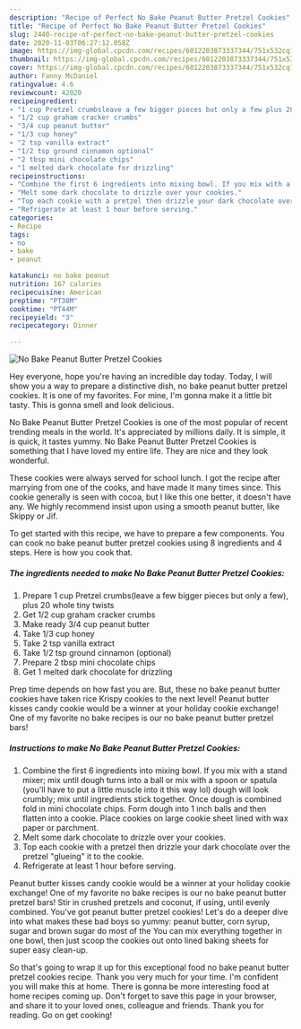 ```yaml
---
description: "Recipe of Perfect No Bake Peanut Butter Pretzel Cookies"
title: "Recipe of Perfect No Bake Peanut Butter Pretzel Cookies"
slug: 2440-recipe-of-perfect-no-bake-peanut-butter-pretzel-cookies
date: 2020-11-03T06:27:12.058Z
image: https://img-global.cpcdn.com/recipes/6012203873337344/751x532cq70/no-bake-peanut-butter-pretzel-cookies-recipe-main-photo.jpg
thumbnail: https://img-global.cpcdn.com/recipes/6012203873337344/751x532cq70/no-bake-peanut-butter-pretzel-cookies-recipe-main-photo.jpg
cover: https://img-global.cpcdn.com/recipes/6012203873337344/751x532cq70/no-bake-peanut-butter-pretzel-cookies-recipe-main-photo.jpg
author: Fanny McDaniel
ratingvalue: 4.6
reviewcount: 42020
recipeingredient:
- "1 cup Pretzel crumbsleave a few bigger pieces but only a few plus 20 whole tiny twists"
- "1/2 cup graham cracker crumbs"
- "3/4 cup peanut butter"
- "1/3 cup honey"
- "2 tsp vanilla extract"
- "1/2 tsp ground cinnamon optional"
- "2 tbsp mini chocolate chips"
- "1 melted dark chocolate for drizzling"
recipeinstructions:
- "Combine the first 6 ingredients into mixing bowl. If you mix with a stand mixer; mix until dough turns into a ball or mix with a spoon or spatula (you&#39;ll have to put a little muscle into it this way lol) dough will look crumbly; mix until ingredients stick together. Once dough is combined fold in mini chocolate chips. Form dough into 1 inch balls and then flatten into a cookie. Place cookies on large cookie sheet lined with wax paper or parchment."
- "Melt some dark chocolate to drizzle over your cookies."
- "Top each cookie with a pretzel then drizzle your dark chocolate over the pretzel &#34;glueing&#34; it to the cookie."
- "Refrigerate at least 1 hour before serving."
categories:
- Recipe
tags:
- no
- bake
- peanut

katakunci: no bake peanut 
nutrition: 167 calories
recipecuisine: American
preptime: "PT38M"
cooktime: "PT44M"
recipeyield: "3"
recipecategory: Dinner

---
```



![No Bake Peanut Butter Pretzel Cookies](https://img-global.cpcdn.com/recipes/6012203873337344/751x532cq70/no-bake-peanut-butter-pretzel-cookies-recipe-main-photo.jpg)

Hey everyone, hope you're having an incredible day today. Today, I will show you a way to prepare a distinctive dish, no bake peanut butter pretzel cookies. It is one of my favorites. For mine, I'm gonna make it a little bit tasty. This is gonna smell and look delicious.

No Bake Peanut Butter Pretzel Cookies is one of the most popular of recent trending meals in the world. It's appreciated by millions daily. It is simple, it is quick, it tastes yummy. No Bake Peanut Butter Pretzel Cookies is something that I have loved my entire life. They are nice and they look wonderful.

These cookies were always served for school lunch. I got the recipe after marrying from one of the cooks, and have made it many times since. This cookie generally is seen with cocoa, but I like this one better, it doesn&#39;t have any. We highly recommend insist upon using a smooth peanut butter, like Skippy or Jif.


To get started with this recipe, we have to prepare a few components. You can cook no bake peanut butter pretzel cookies using 8 ingredients and 4 steps. Here is how you cook that.

<!--inarticleads1-->

##### The ingredients needed to make No Bake Peanut Butter Pretzel Cookies:

1. Prepare 1 cup Pretzel crumbs(leave a few bigger pieces but only a few), plus 20 whole tiny twists
1. Get 1/2 cup graham cracker crumbs
1. Make ready 3/4 cup peanut butter
1. Take 1/3 cup honey
1. Take 2 tsp vanilla extract
1. Take 1/2 tsp ground cinnamon (optional)
1. Prepare 2 tbsp mini chocolate chips
1. Get 1 melted dark chocolate for drizzling


Prep time depends on how fast you are. But, these no bake peanut butter cookies have taken rice Krispy cookies to the next level! Peanut butter kisses candy cookie would be a winner at your holiday cookie exchange! One of my favorite no bake recipes is our no bake peanut butter pretzel bars! 

<!--inarticleads2-->

##### Instructions to make No Bake Peanut Butter Pretzel Cookies:

1. Combine the first 6 ingredients into mixing bowl. If you mix with a stand mixer; mix until dough turns into a ball or mix with a spoon or spatula (you&#39;ll have to put a little muscle into it this way lol) dough will look crumbly; mix until ingredients stick together. Once dough is combined fold in mini chocolate chips. Form dough into 1 inch balls and then flatten into a cookie. Place cookies on large cookie sheet lined with wax paper or parchment.
1. Melt some dark chocolate to drizzle over your cookies.
1. Top each cookie with a pretzel then drizzle your dark chocolate over the pretzel &#34;glueing&#34; it to the cookie.
1. Refrigerate at least 1 hour before serving.


Peanut butter kisses candy cookie would be a winner at your holiday cookie exchange! One of my favorite no bake recipes is our no bake peanut butter pretzel bars! Stir in crushed pretzels and coconut, if using, until evenly combined. You&#39;ve got peanut butter pretzel cookies! Let&#39;s do a deeper dive into what makes these bad boys so yummy: peanut butter, corn syrup, sugar and brown sugar do most of the You can mix everything together in one bowl, then just scoop the cookies out onto lined baking sheets for super easy clean-up. 

So that's going to wrap it up for this exceptional food no bake peanut butter pretzel cookies recipe. Thank you very much for your time. I'm confident you will make this at home. There is gonna be more interesting food at home recipes coming up. Don't forget to save this page in your browser, and share it to your loved ones, colleague and friends. Thank you for reading. Go on get cooking!
